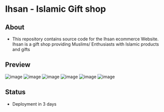 # Ihsan - Islamic Gift shop

## About

- This repository contains source code for the Ihsan ecommerce Website. Ihsan is a gift shop providing Muslims/ Enthusiasts with Islamic products and gifts

## Preview
![image](https://github.com/HongDucAnhNguyen/Ihsan-ecommerce/assets/96758088/185b21ea-eebd-4fda-b836-ddc4d17f6421)
![image](https://github.com/HongDucAnhNguyen/Ihsan-ecommerce/assets/96758088/eb4e1570-986b-4269-906f-5b19394bdeed)
![image](https://github.com/HongDucAnhNguyen/Ihsan-ecommerce/assets/96758088/c3ff6ed6-7d1c-426f-9389-8fbbae3d75d8)
![image](https://github.com/HongDucAnhNguyen/Ihsan-ecommerce/assets/96758088/2a011c64-9b43-4cf4-88bd-c9db31403232)
![image](https://github.com/HongDucAnhNguyen/Ihsan-ecommerce/assets/96758088/00254b7c-6b5b-4b1b-9de2-c512dd70ba15)
![image](https://github.com/HongDucAnhNguyen/Ihsan-ecommerce/assets/96758088/be29c57b-cb2f-4ccc-83e3-0fe793879e0b)


## Status

- Deployment in 3 days
